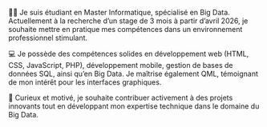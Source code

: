 👨‍💻 Je suis étudiant en Master Informatique, spécialisé en Big Data. Actuellement à la recherche d’un stage de 3 mois à partir d’avril 2026, je souhaite mettre en pratique mes compétences dans un environnement professionnel stimulant.

💻 Je possède des compétences solides en développement web (HTML, CSS, JavaScript, PHP), développement mobile, gestion de bases de données SQL, ainsi qu’en Big Data. Je maîtrise également QML, témoignant de mon intérêt pour les interfaces graphiques.

🚀 Curieux et motivé, je souhaite contribuer activement à des projets innovants tout en développant mon expertise technique dans le domaine du Big Data.

